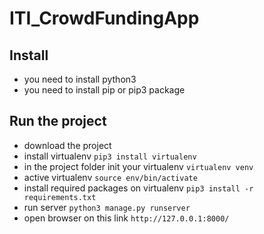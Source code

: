 # ITI_CrowdFundingApp
## Install

* you need to install python3
* you need to install pip or pip3 package

## Run the project

* download the project 
* install virtualenv `pip3 install virtualenv`
* in the project folder init your virtualenv `virtualenv venv`
* active virtualenv `source env/bin/activate`
* install required packages on virtualenv `pip3 install -r requirements.txt`
* run server `python3 manage.py runserver`
* open browser on this link `http://127.0.0.1:8000/`
